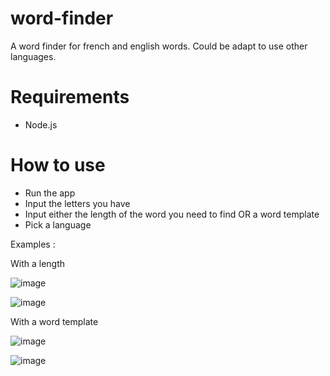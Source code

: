 # word-finder
A word finder for french and english words. Could be adapt to use other languages.

# Requirements
- Node.js

# How to use
- Run the app
- Input the letters you have
- Input either the length of the word you need to find OR a word template
- Pick a language

Examples : 

With a length

![image](https://user-images.githubusercontent.com/25111613/184517582-06476e8c-e630-407b-83bc-7f2e91566a34.png)

![image](https://user-images.githubusercontent.com/25111613/184517589-07068cd9-6520-4aaa-9205-7a3557675bbe.png)

With a word template

![image](https://user-images.githubusercontent.com/25111613/184517594-0d2edf58-38b8-4f32-bd34-5338048107a1.png)

![image](https://user-images.githubusercontent.com/25111613/184517603-4f83806e-4ad5-4244-87a9-cb5d1e1f6342.png)


